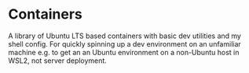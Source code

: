 # Containers

A library of Ubuntu LTS based containers with basic dev utilities and my shell config. For quickly spinning up a dev environment on an unfamiliar machine e.g. to get an an Ubuntu environment on a non-Ubuntu host in WSL2, not server deployment.